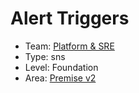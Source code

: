 # Alert Triggers
* Team: [Platform & SRE](../teams/platform.md)
* Type: sns
* Level: Foundation
* Area: [Premise v2](../areas/v2.png)
